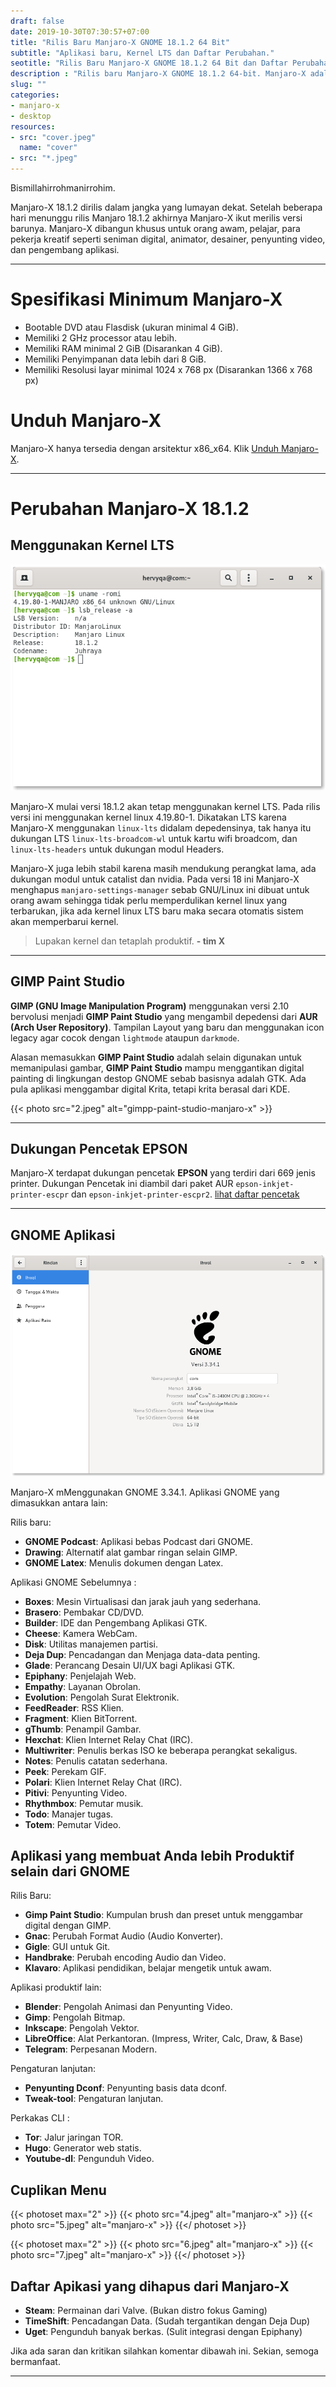```yaml
---
draft: false
date: 2019-10-30T07:30:57+07:00
title: "Rilis Baru Manjaro-X GNOME 18.1.2 64 Bit"
subtitle: "Aplikasi baru, Kernel LTS dan Daftar Perubahan."
seotitle: "Rilis Baru Manjaro-X GNOME 18.1.2 64 Bit dan Daftar Perubahannya."
description : "Rilis baru Manjaro-X GNOME 18.1.2 64-bit. Manjaro-X adalah GNU/Linux dengan Lingkungan Destop GNOME yang dibuat khusus untuk Pengguna Awam, Desainer, Animator, Penyunting Film, dan Developer GTK. Manjaro-X juga menggunakan Linux LTS sebagai kernel baku disetiap rilisnya."
slug: ""
categories:
- manjaro-x
- desktop
resources:
- src: "cover.jpeg"
  name: "cover"
- src: "*.jpeg"
---
```


Bismillahirrohmanirrohim.

Manjaro-X 18.1.2 dirilis dalam jangka yang lumayan dekat. Setelah beberapa hari menunggu rilis Manjaro 18.1.2 akhirnya Manjaro-X ikut merilis versi barunya. Manjaro-X dibangun khusus untuk orang awam, pelajar, para pekerja kreatif seperti seniman digital, animator, desainer, penyunting video, dan pengembang aplikasi.

***

# Spesifikasi Minimum Manjaro-X

- Bootable DVD atau Flasdisk (ukuran minimal 4 GiB).
- Memiliki 2 GHz processor atau lebih.
- Memiliki RAM minimal 2 GiB (Disarankan 4 GiB).
- Memiliki Penyimpanan data lebih dari 8 GiB.
- Memiliki Resolusi layar minimal 1024 x 768 px (Disarankan 1366 x 768 px)

# Unduh Manjaro-X

Manjaro-X hanya tersedia dengan arsitektur x86_x64. Klik [Unduh Manjaro-X](https://osdn.net/projects/manjaro-x/releases/).

***

# Perubahan Manjaro-X 18.1.2

## Menggunakan Kernel LTS

![linux419](1.png)

Manjaro-X mulai versi 18.1.2 akan tetap menggunakan kernel LTS. Pada rilis versi ini menggunakan kernel linux 4.19.80-1. Dikatakan LTS karena Manjaro-X menggunakan `linux-lts` didalam depedensinya, tak hanya itu dukungan LTS `linux-lts-broadcom-wl` untuk kartu wifi broadcom, dan `linux-lts-headers` untuk dukungan modul Headers.

Manjaro-X juga lebih stabil karena masih mendukung perangkat lama, ada dukungan modul untuk catalist dan nvidia. Pada versi 18 ini Manjaro-X menghapus `manjaro-settings-manager` sebab GNU/Linux ini dibuat untuk orang awam sehingga tidak perlu memperdulikan kernel linux yang terbarukan, jika ada kernel linux LTS baru maka secara otomatis sistem akan memperbarui kernel.

> Lupakan kernel dan tetaplah produktif.
> __- tim X__

***

## GIMP Paint Studio

**GIMP (GNU Image Manipulation Program)** menggunakan versi 2.10 bervolusi menjadi **GIMP Paint Studio** yang mengambil depedensi dari **AUR (Arch User Repository)**. Tampilan Layout yang baru dan menggunakan icon legacy agar cocok dengan `lightmode` ataupun `darkmode`.

Alasan memasukkan **GIMP Paint Studio** adalah selain digunakan untuk memanipulasi gambar, **GIMP Paint Studio** mampu menggantikan digital painting di lingkungan destop GNOME sebab basisnya adalah GTK. Ada pula aplikasi menggambar digital Krita, tetapi krita berasal dari KDE.

{{< photo src="2.jpeg" alt="gimpp-paint-studio-manjaro-x" >}}

***

## Dukungan Pencetak EPSON 

Manjaro-X terdapat dukungan pencetak **EPSON** yang terdiri dari 669 jenis printer. Dukungan Pencetak ini diambil dari paket AUR `epson-inkjet-printer-escpr` dan `epson-inkjet-printer-escpr2`.
[lihat daftar pencetak](https://gitlab.com/hervyqa/manjaro-x/raw/master/manjaro-x-epson-list.txt)

***

## GNOME Aplikasi

![gnome](3.png)

Manjaro-X mMenggunakan GNOME 3.34.1. Aplikasi GNOME yang dimasukkan antara lain:

Rilis baru:

* **GNOME Podcast**: Aplikasi bebas Podcast dari GNOME.
* **Drawing**: Alternatif alat gambar ringan selain GIMP.
* **GNOME Latex**: Menulis dokumen dengan Latex.

Aplikasi GNOME Sebelumnya :

* **Boxes**: Mesin Virtualisasi dan jarak jauh yang sederhana.
* **Brasero**: Pembakar CD/DVD.
* **Builder**: IDE dan Pengembang Aplikasi GTK.
* **Cheese**: Kamera WebCam.
* **Disk**: Utilitas manajemen partisi.
* **Deja Dup**: Pencadangan dan Menjaga data-data penting.
* **Glade**: Perancang Desain UI/UX bagi Aplikasi GTK.
* **Epiphany**: Penjelajah Web.
* **Empathy**: Layanan Obrolan.
* **Evolution**: Pengolah Surat Elektronik.
* **FeedReader**: RSS Klien.
* **Fragment**: Klien BitTorrent.
* **gThumb**: Penampil Gambar.
* **Hexchat**: Klien Internet Relay Chat (IRC).
* **Multiwriter**: Penulis berkas ISO ke beberapa perangkat sekaligus.
* **Notes**: Penulis catatan sederhana.
* **Peek**: Perekam GIF.
* **Polari**: Klien Internet Relay Chat (IRC).
* **Pitivi**: Penyunting Video.
* **Rhythmbox**: Pemutar musik.
* **Todo**: Manajer tugas.
* **Totem**: Pemutar Video.

## Aplikasi yang membuat Anda lebih Produktif selain dari GNOME

Rilis Baru:

* **Gimp Paint Studio**: Kumpulan brush dan preset untuk menggambar digital dengan GIMP.
* **Gnac**: Perubah Format Audio (Audio Konverter).
* **Gigle**: GUI untuk Git.
* **Handbrake**: Perubah encoding Audio dan Video.
* **Klavaro**: Aplikasi pendidikan, belajar mengetik untuk awam.

Aplikasi produktif lain:

* **Blender**: Pengolah Animasi dan Penyunting Video.
* **Gimp**: Pengolah Bitmap.
* **Inkscape**: Pengolah Vektor.
* **LibreOffice**: Alat Perkantoran. (Impress, Writer, Calc, Draw, & Base)
* **Telegram**: Perpesanan Modern.

Pengaturan lanjutan:

* **Penyunting Dconf**: Penyunting basis data dconf.
* **Tweak-tool**: Pengaturan lanjutan.
 
Perkakas CLI :

* **Tor**: Jalur jaringan TOR.
* **Hugo**: Generator web statis.
* **Youtube-dl**: Pengunduh Video.

## Cuplikan Menu

{{< photoset max="2" >}}
  {{< photo src="4.jpeg" alt="manjaro-x" >}}
  {{< photo src="5.jpeg" alt="manjaro-x" >}}
{{</ photoset >}}

{{< photoset max="2" >}}
  {{< photo src="6.jpeg" alt="manjaro-x" >}}
  {{< photo src="7.jpeg" alt="manjaro-x" >}}
{{</ photoset >}}

## Daftar Apikasi yang dihapus dari Manjaro-X

* **Steam**: Permainan dari Valve. (Bukan distro fokus Gaming)
* **TimeShift**: Pencadangan Data. (Sudah tergantikan dengan Deja Dup)
* **Uget**: Pengunduh banyak berkas. (Sulit integrasi dengan Epiphany)

Jika ada saran dan kritikan silahkan komentar dibawah ini. Sekian, semoga bermanfaat.
***
